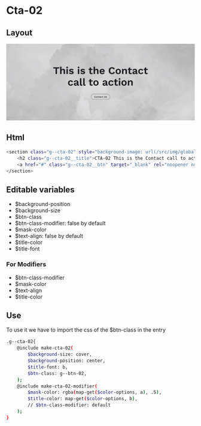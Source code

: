 # Cta-02

## Layout

![alt text][cta-02]

[cta-02]: /src/img/global-components/cta/cta-02.jpg

## Html

```sh
<section class="g--cta-02" style="background-image: url(/src/img/global-components/card/card-bg-placeholder.jpg);">
    <h2 class="g--cta-02__title">CTA-02 This is the Contact call to action</h2>
    <a href="#" class="g--cta-02__btn" target="_blank" rel="noopener noreferrer">Contact Us</a>
</section>
```

## Editable variables

- $background-position
- $background-size
- $btn-class
- $btn-class-modifier: false by default
- $mask-color
- $text-align: false by default
- $title-color
- $title-font

### For Modifiers

- $btn-class-modifier
- $mask-color
- $text-align
- $title-color

## Use

To use it we have to import the css of the $btn-class in the entry

```sh
.g--cta-02{
    @include make-cta-02(
        $background-size: cover,
        $background-position: center,
        $title-font: b,
        $btn-class: g--btn-02,
    );
    @include make-cta-02-modifier(
        $mask-color: rgba(map-get($color-options, a), .5),
        $title-color: map-get($color-options, b),
        // $btn-class-modifier: default
    );
}
```
